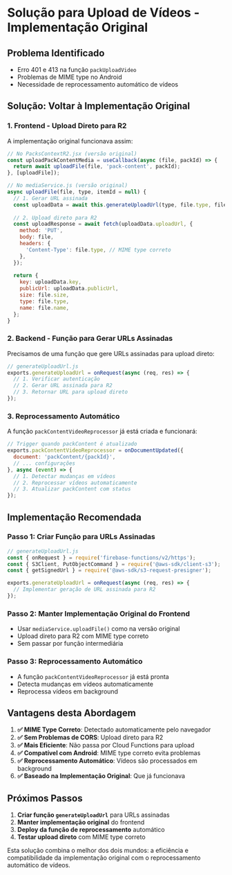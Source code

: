# Solução para Upload de Vídeos - Implementação Original

## Problema Identificado
- Erro 401 e 413 na função `packUploadVideo`
- Problemas de MIME type no Android
- Necessidade de reprocessamento automático de vídeos

## Solução: Voltar à Implementação Original

### 1. **Frontend - Upload Direto para R2**
A implementação original funcionava assim:

```javascript
// No PacksContextR2.jsx (versão original)
const uploadPackContentMedia = useCallback(async (file, packId) => {
  return await uploadFile(file, 'pack-content', packId);
}, [uploadFile]);

// No mediaService.js (versão original)
async uploadFile(file, type, itemId = null) {
  // 1. Gerar URL assinada
  const uploadData = await this.generateUploadUrl(type, file.type, file.name, itemId);
  
  // 2. Upload direto para R2
  const uploadResponse = await fetch(uploadData.uploadUrl, {
    method: 'PUT',
    body: file,
    headers: {
      'Content-Type': file.type, // MIME type correto
    },
  });
  
  return {
    key: uploadData.key,
    publicUrl: uploadData.publicUrl,
    size: file.size,
    type: file.type,
    name: file.name,
  };
}
```

### 2. **Backend - Função para Gerar URLs Assinadas**
Precisamos de uma função que gere URLs assinadas para upload direto:

```javascript
// generateUploadUrl.js
exports.generateUploadUrl = onRequest(async (req, res) => {
  // 1. Verificar autenticação
  // 2. Gerar URL assinada para R2
  // 3. Retornar URL para upload direto
});
```

### 3. **Reprocessamento Automático**
A função `packContentVideoReprocessor` já está criada e funcionará:

```javascript
// Trigger quando packContent é atualizado
exports.packContentVideoReprocessor = onDocumentUpdated({
  document: 'packContent/{packId}',
  // ... configurações
}, async (event) => {
  // 1. Detectar mudanças em vídeos
  // 2. Reprocessar vídeos automaticamente
  // 3. Atualizar packContent com status
});
```

## Implementação Recomendada

### Passo 1: Criar Função para URLs Assinadas
```javascript
// generateUploadUrl.js
const { onRequest } = require('firebase-functions/v2/https');
const { S3Client, PutObjectCommand } = require('@aws-sdk/client-s3');
const { getSignedUrl } = require('@aws-sdk/s3-request-presigner');

exports.generateUploadUrl = onRequest(async (req, res) => {
  // Implementar geração de URL assinada para R2
});
```

### Passo 2: Manter Implementação Original do Frontend
- Usar `mediaService.uploadFile()` como na versão original
- Upload direto para R2 com MIME type correto
- Sem passar por função intermediária

### Passo 3: Reprocessamento Automático
- A função `packContentVideoReprocessor` já está pronta
- Detecta mudanças em vídeos automaticamente
- Reprocessa vídeos em background

## Vantagens desta Abordagem

1. **✅ MIME Type Correto**: Detectado automaticamente pelo navegador
2. **✅ Sem Problemas de CORS**: Upload direto para R2
3. **✅ Mais Eficiente**: Não passa por Cloud Functions para upload
4. **✅ Compatível com Android**: MIME type correto evita problemas
5. **✅ Reprocessamento Automático**: Vídeos são processados em background
6. **✅ Baseado na Implementação Original**: Que já funcionava

## Próximos Passos

1. **Criar função `generateUploadUrl`** para URLs assinadas
2. **Manter implementação original** do frontend
3. **Deploy da função de reprocessamento** automático
4. **Testar upload direto** com MIME type correto

Esta solução combina o melhor dos dois mundos: a eficiência e compatibilidade da implementação original com o reprocessamento automático de vídeos.